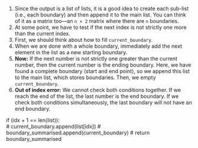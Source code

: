 1. Since the output is a list of lists, it is a good idea to create each sub-list (i.e., each boundary) and then append it to the main list. You can think of it as a matrix too—an `n × 2` matrix where there are `n` boundaries.
2. At some point, we have to test if the next index is not strictly one more than the current index.
3. First, we should think about how to fill `current_boundary`.
4. When we are done with a whole boundary, immediately add the next element in the list as a new starting boundary.
5. **Now:** If the next number is not strictly one greater than the current number, then the current number is the ending boundary. Here, we have found a complete boundary (start and end point), so we append this list to the main list, which stores boundaries. Then, we empty `current_boundary`.
6. **Out of index error:** We cannot check both conditions together. If we reach the end of the list, the last number is the end boundary. If we check both conditions simultaneously, the last boundary will not have an end boundary.

 if (idx + 1 == len(list)):  
        #     current_boundary.append(list[idx])
        #     boundary_summarised.append(current_boundary)
        #     return boundary_summarised

#